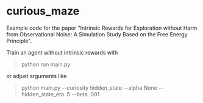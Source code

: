 # curious_maze
Example code for the paper "Intrinsic Rewards for Exploration without Harm from Observational Noise: A Simulation Study Based on the Free Energy Principle".

Train an agent without intrinsic rewards with
>python run main.py

or adjust arguments like 
>python main.py --curiosity hidden_state --alpha None --hidden_state_eta .5 --beta .001
